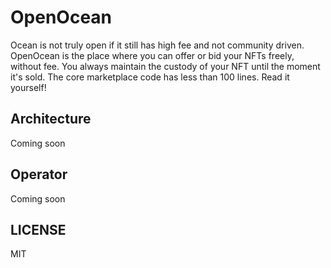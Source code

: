 # OpenOcean

Ocean is not truly open if it still has high fee and not community driven. OpenOcean is the place
where you can offer or bid your NFTs freely, without fee. You always maintain the custody of
your NFT until the moment it's sold. The core marketplace code has less than 100 lines. Read it yourself!

## Architecture

Coming soon

## Operator

Coming soon

## LICENSE

MIT
